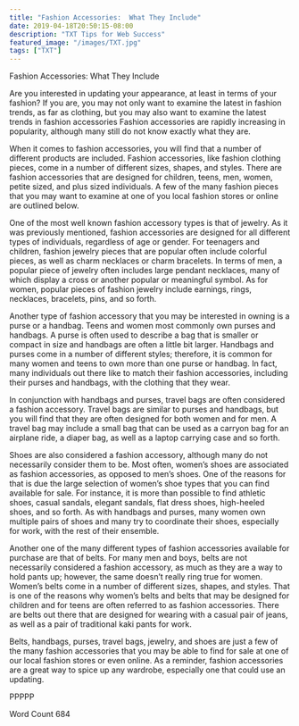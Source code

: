 ```yaml
---
title: "Fashion Accessories:  What They Include"
date: 2019-04-18T20:50:15-08:00
description: "TXT Tips for Web Success"
featured_image: "/images/TXT.jpg"
tags: ["TXT"]
---
```


Fashion Accessories:  What They Include

Are you interested in updating your appearance, at least in terms of your fashion?  If you are, you may not only want to examine the latest in fashion trends, as far as clothing, but you may also want to examine the latest trends in fashion accessories  Fashion accessories are rapidly increasing in popularity, although many still do not know exactly what they are.

When it comes to fashion accessories, you will find that a number of different products are included. Fashion accessories, like fashion clothing pieces, come in a number of different sizes, shapes, and styles. There are fashion accessories that are designed for children, teens, men, women, petite sized, and plus sized individuals.  A few of the many fashion pieces that you may want to examine at one of you local fashion stores or online are outlined below.

One of the most well known fashion accessory types is that of jewelry.  As it was previously mentioned, fashion accessories are designed for all different types of individuals, regardless of age or gender.  For teenagers and children, fashion jewelry pieces that are popular often include colorful pieces, as well as charm necklaces or charm bracelets. In terms of men, a popular piece of jewelry often includes large pendant necklaces, many of which display a cross or another popular or meaningful symbol. As for women, popular pieces of fashion jewelry include earnings, rings, necklaces, bracelets, pins, and so forth.

Another type of fashion accessory that you may be interested in owning is a purse or a handbag.  Teens and women most commonly own purses and handbags.  A purse is often used to describe a bag that is smaller or compact in size and handbags are often a little bit larger.  Handbags and purses come in a number of different styles; therefore, it is common for many women and teens to own more than one purse or handbag.  In fact, many individuals out there like to match their fashion accessories, including their purses and handbags, with the clothing that they wear.

In conjunction with handbags and purses, travel bags are often considered a fashion accessory.  Travel bags are similar to purses and handbags, but you will find that they are often designed for both women and for men.  A travel bag may include a small bag that can be used as a carryon bag for an airplane ride, a diaper bag, as well as a laptop carrying case and so forth.  

Shoes are also considered a fashion accessory, although many do not necessarily consider them to be.  Most often, women’s shoes are associated as fashion accessories, as opposed to men’s shoes.  One of the reasons for that is due the large selection of women’s shoe types that you can find available for sale. For instance, it is more than possible to find athletic shoes, casual sandals, elegant sandals, flat dress shoes, high-heeled shoes, and so forth. As with handbags and purses, many women own multiple pairs of shoes and many try to coordinate their shoes, especially for work, with the rest of their ensemble.

Another one of the many different types of fashion accessories available for purchase are that of belts.  For many men and boys, belts are not necessarily considered a fashion accessory, as much as they are a way to hold pants up; however, the same doesn’t really ring true for women. Women’s belts come in a number of different sizes, shapes, and styles. That is one of the reasons why women’s belts and belts that may be designed for children and for teens are often referred to as fashion accessories. There are belts out there that are designed for wearing with a casual pair of jeans, as well as a pair of traditional kaki pants for work.

Belts, handbags, purses, travel bags, jewelry, and shoes are just a few of the many fashion accessories that you may be able to find for sale at one of our local fashion stores or even online.  As a reminder, fashion accessories are a great way to spice up any wardrobe, especially one that could use an updating.

PPPPP

Word Count 684

